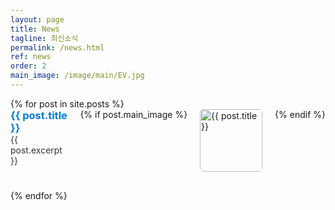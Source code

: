 ```yaml
---
layout: page
title: News
tagline: 최신소식
permalink: /news.html
ref: news
order: 2
main_image: /image/main/EV.jpg
---
```


<div>
  {% for post in site.posts %}
    <div style="margin-bottom: 30px;">
      <a href="{{ post.url }}" style="
          display: flex;
          align-items: flex-start;
          gap: 20px;
          text-decoration: none;
        ">
        <div style="flex: 1;">
          <h3 style="margin: 0; color: #007acc;">
            {{ post.title }}
          </h3>
          <p style="margin: 0; color: #333;">
            {{ post.excerpt }}
          </p>
        </div>
        {% if post.main_image %}
          <img src="{{ post.main_image }}" alt="{{ post.title }}"
               style="height: 100px; flex-shrink: 0; border-radius: 5px;">
        {% endif %}
      </a>
    </div>
  {% endfor %}
</div>
